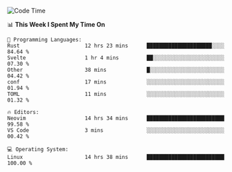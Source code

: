 <!-- [![Top Langs](https://github-readme-stats.vercel.app/api/top-langs/?username=gagahsyuja&theme=dracula&hide_border=true&border_radius=7)](https://github.com/anuraghazra/github-readme-stats) -->

<!--START_SECTION:waka-->
![Code Time](http://img.shields.io/badge/Code%20Time-471%20hrs%2021%20mins-blue)

📊 **This Week I Spent My Time On** 

```text
💬 Programming Languages: 
Rust                     12 hrs 23 mins      █████████████████████░░░░   84.64 % 
Svelte                   1 hr 4 mins         ██░░░░░░░░░░░░░░░░░░░░░░░   07.30 % 
Other                    38 mins             █░░░░░░░░░░░░░░░░░░░░░░░░   04.42 % 
conf                     17 mins             ░░░░░░░░░░░░░░░░░░░░░░░░░   01.94 % 
TOML                     11 mins             ░░░░░░░░░░░░░░░░░░░░░░░░░   01.32 % 

🔥 Editors: 
Neovim                   14 hrs 34 mins      █████████████████████████   99.58 % 
VS Code                  3 mins              ░░░░░░░░░░░░░░░░░░░░░░░░░   00.42 % 

💻 Operating System: 
Linux                    14 hrs 38 mins      █████████████████████████   100.00 % 
```


<!--END_SECTION:waka-->
